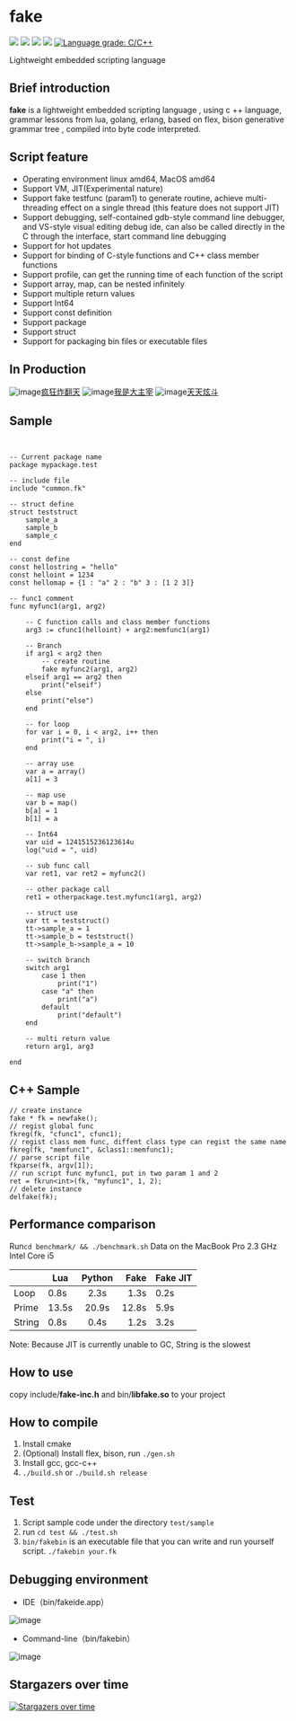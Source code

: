 # fake

[<img src="https://img.shields.io/github/license/esrrhs/fake">](https://github.com/esrrhs/fake)
[<img src="https://img.shields.io/github/languages/top/esrrhs/fake">](https://github.com/esrrhs/fake)
[<img src="https://img.shields.io/github/v/release/esrrhs/fake">](https://github.com/esrrhs/fake)
[<img src="https://img.shields.io/travis/esrrhs/fake">](https://travis-ci.org/esrrhs/fake)
[![Language grade: C/C++](https://img.shields.io/lgtm/grade/cpp/g/esrrhs/fake.svg?logo=lgtm&logoWidth=18)](https://lgtm.com/projects/g/esrrhs/fake/context:cpp)

Lightweight embedded scripting language

## Brief introduction
**fake** is a lightweight embedded scripting language , using c ++ language, grammar lessons from lua, golang, erlang, based on flex, bison generative grammar tree , compiled into byte code interpreted. 

## Script feature
* Operating environment linux amd64, MacOS amd64
* Support VM, JIT(Experimental nature)
* Support fake testfunc (param1) to generate routine, achieve multi-threading effect on a single thread (this feature does not support JIT)
* Support debugging, self-contained gdb-style command line debugger, and VS-style visual editing debug ide, can also be called directly in the C through the interface, start command line debugging
* Support for hot updates
* Support for binding of C-style functions and C++ class member functions
* Support profile, can get the running time of each function of the script
* Support array, map, can be nested infinitely
* Support multiple return values
* Support Int64
* Support const definition
* Support package
* Support struct
* Support for packaging bin files or executable files



## In Production
![image](img/use3.jpg)[疯狂炸翻天](https://www.muzhiwan.com/com.fkzft.gamewin.mzw.html)
![image](img/use1.jpg)[我是大主宰](http://dzz.youxi.com)
![image](img/use2.jpg)[天天炫斗](http://ttxd.qq.com/act/a20160419brandP/)

## Sample

```


-- Current package name
package mypackage.test

-- include file
include "common.fk"

-- struct define
struct teststruct
	sample_a
	sample_b
	sample_c
end

-- const define
const hellostring = "hello"
const helloint = 1234
const hellomap = {1 : "a" 2 : "b" 3 : [1 2 3]}

-- func1 comment
func myfunc1(arg1, arg2)
	
	-- C function calls and class member functions
	arg3 := cfunc1(helloint) + arg2:memfunc1(arg1)
	
	-- Branch
	if arg1 < arg2 then	
		-- create routine
		fake myfunc2(arg1, arg2)
	elseif arg1 == arg2 then	
		print("elseif")
	else
		print("else")
	end
	
	-- for loop
	for var i = 0, i < arg2, i++ then
		print("i = ", i)
	end
	
	-- array use
	var a = array()
	a[1] = 3
	
	-- map use
	var b = map()
	b[a] = 1
	b[1] = a
	
	-- Int64
	var uid = 1241515236123614u
	log("uid = ", uid)

	-- sub func call
	var ret1, var ret2 = myfunc2()

	-- other package call
	ret1 = otherpackage.test.myfunc1(arg1, arg2)
	
	-- struct use
	var tt = teststruct()
	tt->sample_a = 1
	tt->sample_b = teststruct()
	tt->sample_b->sample_a = 10

	-- switch branch
	switch arg1
		case 1 then
			print("1")
		case "a" then
			print("a")
		default
			print("default")
	end

	-- multi return value
	return arg1, arg3
	
end
```

## C++ Sample

```
// create instance
fake * fk = newfake();
// regist global func
fkreg(fk, "cfunc1", cfunc1);
// regist class mem func, diffent class type can regist the same name
fkreg(fk, "memfunc1", &class1::memfunc1);
// parse script file
fkparse(fk, argv[1]);
// run script func myfunc1, put in two param 1 and 2
ret = fkrun<int>(fk, "myfunc1", 1, 2);
// delete instance
delfake(fk);
```

## Performance comparison
Run```cd benchmark/ && ./benchmark.sh```
Data on the MacBook Pro 2.3 GHz Intel Core i5

|       | Lua   | Python |  Fake | Fake JIT |
|-------|-------|:------:|------:|----------|
| Loop  | 0.8s  |  2.3s  |  1.3s | 0.2s     |
| Prime | 13.5s |  20.9s | 12.8s | 5.9s     |
| String | 0.8s |  0.4s | 1.2s | 3.2s     |

Note: Because JIT is currently unable to GC, String is the slowest



## How to use
copy include/**fake-inc.h** and bin/**libfake.so** to your project

## How to compile
1. Install cmake
2. (Optional) Install flex, bison, run ```./gen.sh```
3. Install gcc, gcc-c++
4. ```./build.sh``` or ```./build.sh release```

## Test
1. Script sample code under the directory ```test/sample```
2. run ```cd test && ./test.sh```
3. ```bin/fakebin``` is an executable file that you can write and run yourself script. ```./fakebin your.fk```

## Debugging environment
* IDE（bin/fakeide.app）

![image](img/ide.png)

* Command-line（bin/fakebin）

![image](img/debug.png)

## Stargazers over time

[![Stargazers over time](https://starchart.cc/esrrhs/fake.svg)](https://starchart.cc/esrrhs/fake)
      

